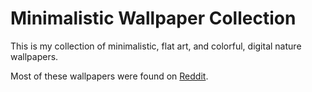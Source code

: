 # Minimalistic Wallpaper Collection

This is my collection of minimalistic, flat art, and colorful, digital nature wallpapers.

Most of these wallpapers were found on [Reddit](https://www.reddit.com/r/wallpaper/).
